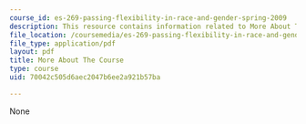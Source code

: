 ```yaml
---
course_id: es-269-passing-flexibility-in-race-and-gender-spring-2009
description: This resource contains information related to More About The Course.
file_location: /coursemedia/es-269-passing-flexibility-in-race-and-gender-spring-2009/70042c505d6aec2047b6ee2a921b57ba_MITES_269S09_lec1_Class1.pdf
file_type: application/pdf
layout: pdf
title: More About The Course
type: course
uid: 70042c505d6aec2047b6ee2a921b57ba

---
```

None